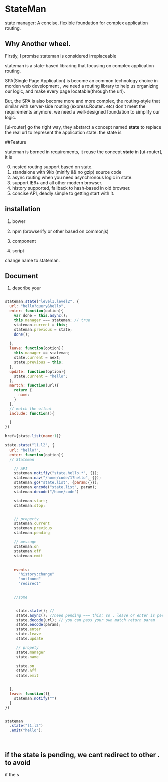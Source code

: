 StateMan
=======

state manager: A concise, flexible foundation for complex application routing.


## Why Another wheel. 

Firstly, I promise stateman is considered irreplaceable

stateman is a state-based libraring that focusing on complex  application routing.

SPA(Single Page Application) is become an common technology choice in morden web development , we need a routing library to help us organizing our logic, and make every page locatable(through the url).

But, the SPA is also become more and more complex, the routing-style that similar with server-side routing (express.Router.. etc) don't meet the requirements anymore. we need a well-designed foundation to simplify our logic.

[ui-router] go the right way, they abstarct a concept named __state__ to replace the real url to represent the application state. the state is 


##Feature

stateman is borned in requirements, it reuse the concept __state__ in [ui-router], it is

0. nested routing support based on state.
1. standalone with 9kb (minify && no gzip) source code
2. async routing when you need asynchronous logic in state.
3. support IE6+ and all other modern browser.
4. history supported, fallback to hash-based in old browser.
5. concise API, deadly simple to getting start with it.



## installation

1. bower
2. npm (browserify or other based on commonjs)
3. component


4. script


change name to stateman.

## Document






1. describe your 


```javascript

stateman.state("level1.level2", {
  url: "hello?query&hello",
  enter: function(option){
    var done = this.async();
    this.manager === stateman; // true
    stateman.current = this;
    stateman.previous = state;
    done();

  },
  leave: function(option){
    this.manager == stateman;
    state.current = next;
    state.previous = this;
  },
  update: function(option){
    state.current = "hello";
  },
  martch: function(url){
    return {
      name:
    } 
  },
  // match the wilcat
  include: function(){

  }
})

href={state.list(name:1)}

state.state("l1.l2", {
  url: "hello?",
  enter: function(option){
  // Stateman

    // API
    stateman.notifiy("state.hello.*", {});
    stateman.nav("/home/code/1?hello", {});
    stateman.go("state.list", {param:{}});
    stateman.encode("state.list", param);
    stateman.decode("/home/code")

    stateman.start;
    stateman.stop;


    // property 
    stateman.current
    stateman.previous
    stateman.pending

    // message
    stateman.on
    stateman.off
    stateman.emit


    events:
      "history:change"
      "notfound"
      "redirect"

  
    //some 


     state.state(); // 
     state.async(); //need pending === this; so , leave or enter is permit
     state.decode(url); // you can pass your own match return param
     state.encode(param);
     state.enter
     state.leave
     state.update

     // propety
     state.manager
     state.name

     state.on
     state.off
     state.emit


  },
  leave: function(){
    stateman.notify("") 
  }
})


stateman
  .state("l1.l2")
  .emit("hello");




```

## if the state is pending, we cant redirect to other . to avoid 

if the s